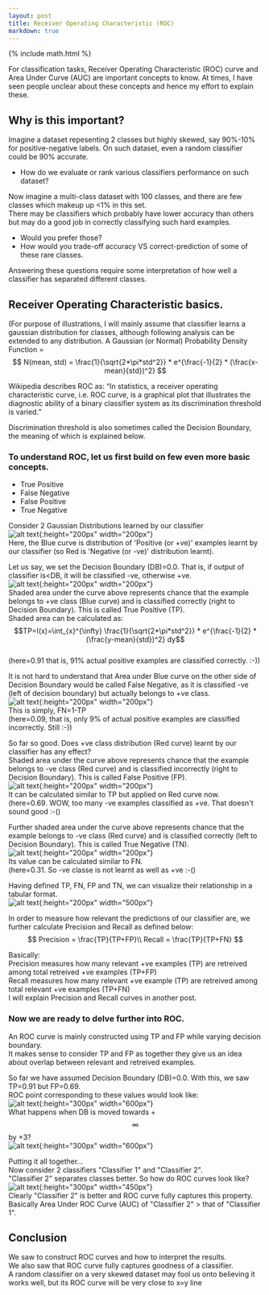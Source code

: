 ```yaml
---
layout: post
title: Receiver Operating Characteristic (ROC)
markdown: true
---
```

{% include math.html %}

For classification tasks, Receiver Operating Characteristic (ROC) curve and Area Under Curve (AUC) are important concepts to know. At times, I have seen people unclear about these concepts and hence my effort to explain these.

## Why is this important?

Imagine a dataset repesenting 2 classes but highly skewed, say 90%-10% for positive-negative labels. On such dataset, even a random classifier could be 90% accurate.
- How do we evaluate or rank various classifiers performance on such dataset?

Now imagine a multi-class dataset with 100 classes, and there are few classes which makeup up <1% in this set.  
There may be classifiers which probably have lower accuracy than others but may do a good job in correctly classifying such hard examples.
- Would you prefer those?
- How would you trade-off accuracy VS correct-prediction of some of these rare classes.

Answering these questions require some interpretation of how well a classifier has separated different classes.

## Receiver Operating Characteristic basics.

(For purpose of illustrations, I will mainly assume that classifier learns a gaussian distribution for classes, although following analysis can be extended to any distribution. A Gaussian (or Normal) Probability Density Function =$$ N(mean, std) = \frac{1}{\sqrt{2*\pi*std^2}} * e^{\frac{-1}{2} * (\frac{x-mean}{std})^2} $$

Wikipedia describes ROC as: “In statistics, a receiver operating characteristic curve, i.e. ROC curve, is a graphical plot that illustrates the diagnostic ability of a binary classifier system as its discrimination threshold is varied.”

Discrimination threshold is also sometimes called the Decision Boundary, the meaning of which is explained below.  

### To understand ROC, let us first build on few even more basic concepts.  
- True Positive
- False Negative
- False Positive
- True Negative  

Consider 2 Gaussian Distributions learned by our classifier  
![alt text]({{site.url}}/images/2_gaussians.png "2 gaussians"){:height="200px" width="200px"}  
Here, the Blue curve is distribution of 'Positive (or +ve)' examples learnt by our classifier (so Red is 'Negative (or -ve)' distribution learnt).  

Let us say, we set the Decision Boundary (DB)=0.0. That is, if output of classifier is<DB, it will be classified -ve, otherwise +ve.  
![alt text]({{site.url}}/images/tp.png "True Positive"){:height="200px" width="200px"}  
Shaded area under the curve above represents chance that the example belongs to +ve class (Blue curve) and is classified correctly (right to Decision Boundary). This is called True Positive (TP).  
Shaded area can be calculated as:  
$$TP=I(x)=\int_{x}^{\infty} \frac{1}{\sqrt{2*\pi*std^2}} * e^{\frac{-1}{2} * (\frac{y-mean}{std})^2} dy$$  
(here=0.91 that is, 91% actual positive examples are classified correctly. :-))  

It is not hard to understand that Area under Blue curve on the other side of Decision Boundary would be called False Negative, as it is classified -ve (left of decision boundary) but actually belongs to +ve class.  
![alt text]({{site.url}}/images/fn.png "False Negative"){:height="200px" width="200px"}  
This is simply, FN=1-TP  
(here=0.09, that is, only 9% of actual positive examples are classified incorrectly. Still :-))  

So far so good. Does +ve class distribution (Red curve) learnt by our classifier has any effect?  
Shaded area under the curve above represents chance that the example belongs to -ve class (Red curve) and is classified incorrectly (right to Decision Boundary). This is called False Positive (FP).  
![alt text]({{site.url}}/images/fp.png "False Positive"){:height="200px" width="200px"}  
It can be calculated similar to TP but applied on Red curve now.  
(here=0.69. WOW, too many -ve examples classified as +ve. That doesn't sound good :-()  

Further shaded area under the curve above represents chance that the example belongs to -ve class (Red curve) and is classified correctly (left to Decision Boundary). This is called True Negative (TN).  
![alt text]({{site.url}}/images/tn.png "True Negative"){:height="200px" width="200px"}  
Its value can be calculated similar to FN.  
(here=0.31. So -ve classe is not learnt as well as +ve  :-()  

Having defined TP, FN, FP and TN, we can visualize their relationship in a tabular format.  
![alt text]({{site.url}}/images/TP_FP_table.png "TP FP table"){:height="200px" width="500px"}

In order to measure how relevant the predictions of our classifier are, we further calculate Precision and Recall as defined below:  
$$
Precision = \frac{TP}{TP+FP}\\
Recall = \frac{TP}{TP+FN}  
$$ 
 
Basically:  
Precision measures how many relevant +ve examples (TP) are retreived among total retreived +ve examples (TP+FP)  
Recall measures how many relevant +ve example (TP) are retreived among total relevant +ve examples (TP+FN)  
I will explain Precision and Recall curves in another post.

### Now we are ready to delve further into ROC.  
An ROC curve is mainly constructed using TP and FP while varying decision boundary.  
It makes sense to consider TP and FP as together they give us an idea about overlap between relevant and retreived examples.  

So far we have assumed Decision Boundary (DB)=0.0. With this, we saw TP=0.91 but FP=0.69.  
ROC point corresponding to these values would look like:  
![alt text]({{site.url}}/images/all_with_roc_db0.png "ROC"){:height="300px" width="600px"}  
What happens when DB is moved towards +$$\infty$$ by +3?  
![alt text]({{site.url}}/images/all_with_roc_db3.png "ROC"){:height="300px" width="600px"}  

Putting it all together...  
Now consider 2 classifiers "Classifier 1" and "Classifier 2".  
"Classifier 2" separates classes better. So how do ROC curves look like?  
![alt text]({{site.url}}/images/2_classifiers.png "ROC"){:height="300px" width="450px"}  
Clearly "Classifier 2" is better and ROC curve fully captures this property.  
Basically Area Under ROC Curve (AUC) of "Classifier 2" > that of "Classifier 1".  

## Conclusion
We saw to construct ROC curves and how to interpret the results.  
We also saw that ROC curve fully captures goodness of a classifier.  
A random classifier on a very skewed dataset may fool us onto believing it works well, but its ROC curve will be very close to x=y line

